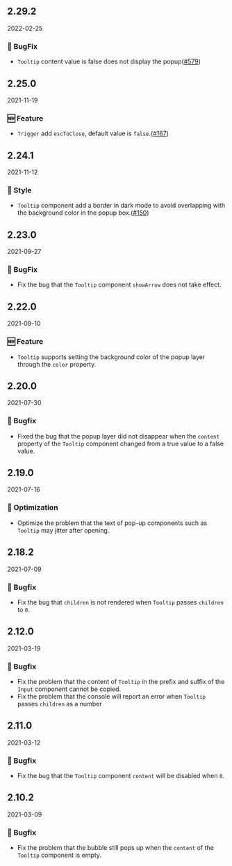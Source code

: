## 2.29.2

2022-02-25

### 🐛 BugFix

- ` Tooltip ` content value is false does not display the popup([#579](https://github.com/arco-design/arco-design/pull/579))

## 2.25.0

2021-11-19

### 🆕 Feature

- `Trigger` add `escToClose`, default value is `false`.([#167](https://github.com/arco-design/arco-design/pull/167))

## 2.24.1

2021-11-12

### 💅 Style

- `Tooltip` component add a border in dark mode to avoid overlapping with the background color in the popup box.([#150](https://github.com/arco-design/arco-design/pull/150))

## 2.23.0

2021-09-27

### 🐛 BugFix

- Fix the bug that the `Tooltip` component `showArrow` does not take effect.

## 2.22.0

2021-09-10

### 🆕 Feature

- `Tooltip` supports setting the background color of the popup layer through the `color` property.

## 2.20.0

2021-07-30

### 🐛 Bugfix

- Fixed the bug that the popup layer did not disappear when the `content` property of the `Tooltip` component changed from a true value to a false value.



## 2.19.0

2021-07-16

### 💎 Optimization

- Optimize the problem that the text of pop-up components such as `Tooltip` may jitter after opening.

## 2.18.2

2021-07-09

### 🐛 Bugfix

- Fix the bug that `children` is not rendered when `Tooltip` passes `children` to `0`.

## 2.12.0

2021-03-19

### 🐛 Bugfix

- Fix the problem that the content of `Tooltip` in the prefix and suffix of the `Input` component cannot be copied.
- Fix the problem that the console will report an error when `Tooltip` passes `children` as a number

## 2.11.0

2021-03-12

### 🐛 Bugfix

- Fix the bug that the `Tooltip` component `content` will be disabled when `0`.

## 2.10.2

2021-03-09

### 🐛 Bugfix

- Fix the problem that the bubble still pops up when the `content` of the `Tooltip` component is empty.

